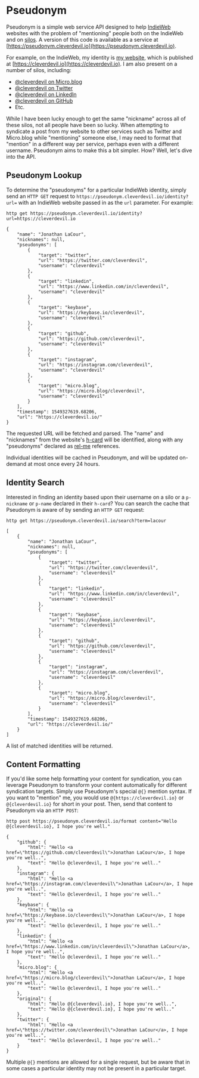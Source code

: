 Pseudonym
=========

Pseudonym is a simple web service API designed to help
[IndieWeb](https://www.indieweb.org) websites with the problem of "mentioning"
people both on the IndieWeb and on [silos](https://indieweb.org/silo). A version
of this code is available as a service at
[https://pseudonym.cleverdevil.io](https://pseudonym.cleverdevil.io).

For example, on the IndieWeb, my identity is [my
website](https://cleverdevil.io), which is published at
[https://cleverdevil.io](https://cleverdevil.io). I am also present on a number
of silos, including:

* [@cleverdevil on Micro.blog](http://micro.blog/cleverdevil)
* [@cleverdevil on Twitter](https://twitter.com/cleverdevil)
* [@cleverdevil on LinkedIn](https://www.linkedin.com/in/cleverdevil)
* [@cleverdevil on GitHub](https://github.com/cleverdevil)
* Etc.

While I have been lucky enough to get the same "nickname" across all of these
silos, not all people have been so lucky. When attempting to syndicate a post
from my website to other services such as Twitter and Micro.blog while
"mentioning" someone else, I may need to format that "mention" in a different
way per service, perhaps even with a different username. Pseudonym aims to make
this a bit simpler. How? Well, let's dive into the API.

Pseudonym Lookup
----------------

To determine the "pseudonyms" for a particular IndieWeb identity, simply send an
`HTTP GET` request to `https://pseudonym.cleverdevil.io/identity?url=` with an
IndieWeb website passed in as the `url` parameter. For example:

```
http get https://pseudonym.cleverdevil.io/identity?url=https://cleverdevil.io

{
    "name": "Jonathan LaCour",
    "nicknames": null,
    "pseudonyms": [
        {
            "target": "twitter",
            "url": "https://twitter.com/cleverdevil",
            "username": "cleverdevil"
        },
        {
            "target": "linkedin",
            "url": "https://www.linkedin.com/in/cleverdevil",
            "username": "cleverdevil"
        },
        {
            "target": "keybase",
            "url": "https://keybase.io/cleverdevil",
            "username": "cleverdevil"
        },
        {
            "target": "github",
            "url": "https://github.com/cleverdevil",
            "username": "cleverdevil"
        },
        {
            "target": "instagram",
            "url": "https://instagram.com/cleverdevil",
            "username": "cleverdevil"
        },
        {
            "target": "micro.blog",
            "url": "https://micro.blog/cleverdevil",
            "username": "cleverdevil"
        }
    ],
    "timestamp": 1549327619.68206,
    "url": "https://cleverdevil.io/"
}
```

The requested URL will be fetched and parsed. The "name" and "nicknames" from
the website's [h-card](https://indieweb.org/h-card) will be identified, along
with any "pseudonyms" declared as [rel-me](https://indieweb.org/rel-me)
references.

Individual identities will be cached in Pseudonym, and will be updated on-demand
at most once every 24 hours.

Identity Search
---------------

Interested in finding an identity based upon their username on a silo or a
`p-nickname` or `p-name` declared in their `h-card`? You can search the cache
that Pseudonym is aware of by sending an `HTTP GET` request:

```
http get https://pseudonym.cleverdevil.io/search?term=lacour

[
    {
        "name": "Jonathan LaCour",
        "nicknames": null,
        "pseudonyms": [
            {
                "target": "twitter",
                "url": "https://twitter.com/cleverdevil",
                "username": "cleverdevil"
            },
            {
                "target": "linkedin",
                "url": "https://www.linkedin.com/in/cleverdevil",
                "username": "cleverdevil"
            },
            {
                "target": "keybase",
                "url": "https://keybase.io/cleverdevil",
                "username": "cleverdevil"
            },
            {
                "target": "github",
                "url": "https://github.com/cleverdevil",
                "username": "cleverdevil"
            },
            {
                "target": "instagram",
                "url": "https://instagram.com/cleverdevil",
                "username": "cleverdevil"
            },
            {
                "target": "micro.blog",
                "url": "https://micro.blog/cleverdevil",
                "username": "cleverdevil"
            }
        ],
        "timestamp": 1549327619.68206,
        "url": "https://cleverdevil.io/"
    }
]
```

A list of matched identities will be returned.

Content Formatting
------------------

If you'd like some help formatting your content for syndication, you can
leverage Pseudonym to transform your content automatically for different
syndication targets. Simply use Pseudonym's special `@{}` mention syntax. If you
want to "mention" me, you would use `@{https://cleverdevil.io}` or
`@{cleverdevil.io}` for short in your post. Then, send that content to Pseudonym
via an `HTTP POST`:

```
http post https://pseudonym.cleverdevil.io/format content="Hello @{cleverdevil.io}, I hope you're well."

{
    "github": {
        "html": "Hello <a href=\"https://github.com/cleverdevil\">Jonathan LaCour</a>, I hope you're well..",
        "text": "Hello @cleverdevil, I hope you're well.."
    },
    "instagram": {
        "html": "Hello <a href=\"https://instagram.com/cleverdevil\">Jonathan LaCour</a>, I hope you're well..",
        "text": "Hello @cleverdevil, I hope you're well.."
    },
    "keybase": {
        "html": "Hello <a href=\"https://keybase.io/cleverdevil\">Jonathan LaCour</a>, I hope you're well..",
        "text": "Hello @cleverdevil, I hope you're well.."
    },
    "linkedin": {
        "html": "Hello <a href=\"https://www.linkedin.com/in/cleverdevil\">Jonathan LaCour</a>, I hope you're well..",
        "text": "Hello @cleverdevil, I hope you're well.."
    },
    "micro.blog": {
        "html": "Hello <a href=\"https://micro.blog/cleverdevil\">Jonathan LaCour</a>, I hope you're well..",
        "text": "Hello @cleverdevil, I hope you're well.."
    },
    "original": {
        "html": "Hello @{cleverdevil.io}, I hope you're well..",
        "text": "Hello @{cleverdevil.io}, I hope you're well.."
    },
    "twitter": {
        "html": "Hello <a href=\"https://twitter.com/cleverdevil\">Jonathan LaCour</a>, I hope you're well..",
        "text": "Hello @cleverdevil, I hope you're well.."
    }
}
```

Multiple `@{}` mentions are allowed for a single request, but be aware that in
some cases a particular identity may not be present in a particular target.
